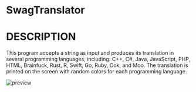 # SwagTranslator

# DESCRIPTION
This program accepts a string as input and produces its translation in several programming languages, including: C++, C#, Java, JavaScript, PHP, HTML, Brainfuck, Rust, R, Swift, Go, Ruby, Ook, and Moo.
The translation is printed on the screen with random colors for each programming language.

![preview](https://user-images.githubusercontent.com/121131442/219399129-fefd956d-3fbd-416d-a1e6-8b412e895d1d.png)
